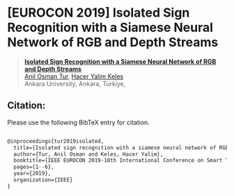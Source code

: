 # [EUROCON 2019] Isolated Sign Recognition with a Siamese Neural Network of RGB and Depth Streams


> [**Isolated Sign Recognition with a Siamese Neural Network of RGB and Depth Streams**](https://doi.org/10.1109/EUROCON.2019.8861945)<br>
> [Anil Osman Tur](https://scholar.google.com/citations?user=W4yNf8UAAAAJ), [Hacer Yalim Keles](https://scholar.google.com/citations?user=noo7zCUAAAAJ)<br>
> Ankara University, Ankara, Turkiye, <br>


## Citation:

Please use the following BibTeX entry for citation.

```latex

@inproceedings{tur2019isolated,
  title={Isolated sign recognition with a siamese neural network of RGB and depth streams},
  author={Tur, Anil Osman and Keles, Hacer Yalim},
  booktitle={IEEE EUROCON 2019-18th International Conference on Smart Technologies},
  pages={1--6},
  year={2019},
  organization={IEEE}
}

```
